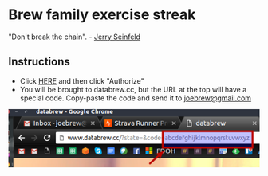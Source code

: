 # Brew family exercise streak

"Don't break the chain". - [Jerry Seinfeld](https://lifehacker.com/281626/jerry-seinfelds-productivity-secret)

## Instructions

- Click [HERE](https://www.strava.com/oauth/authorize?client_id=19335&response_type=code&redirect_uri=http://databrew.cc&approval_prompt=force) and then click "Authorize"
- You will be brought to databrew.cc, but the URL at the top will have a special code. Copy-paste the code and send it to joebrew@gmail.com

<img src="code.png" style="display: block; margin: auto;" />
